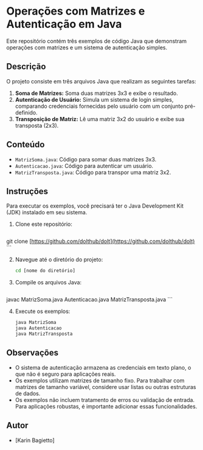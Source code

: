 # Operações com Matrizes e Autenticação em Java
 
Este repositório contém três exemplos de código Java que demonstram operações com matrizes e um sistema de autenticação simples.
 
## Descrição
 
O projeto consiste em três arquivos Java que realizam as seguintes tarefas:
 
1.  **Soma de Matrizes:** Soma duas matrizes 3x3 e exibe o resultado.
2.  **Autenticação de Usuário:** Simula um sistema de login simples, comparando credenciais fornecidas pelo usuário com um conjunto pré-definido.
3.  **Transposição de Matriz:** Lê uma matriz 3x2 do usuário e exibe sua transposta (2x3).
 
## Conteúdo
 
* `MatrizSoma.java`: Código para somar duas matrizes 3x3.
* `Autenticacao.java`: Código para autenticar um usuário.
* `MatrizTransposta.java`: Código para transpor uma matriz 3x2.
 
## Instruções
 
Para executar os exemplos, você precisará ter o Java Development Kit (JDK) instalado em seu sistema.
 
1.  Clone este repositório:
 
    ```bash
git clone [https://github.com/dolthub/dolt](https://github.com/dolthub/dolt)
    ```
 
2.  Navegue até o diretório do projeto:
 
    ```bash
    cd [nome do diretório]
    ```
 
3.  Compile os arquivos Java:
 
    ```bash
javac MatrizSoma.java Autenticacao.java MatrizTransposta.java
    ```
 
4.  Execute os exemplos:
 
    ```bash
    java MatrizSoma
    java Autenticacao
    java MatrizTransposta
    ```
 
## Observações
 
* O sistema de autenticação armazena as credenciais em texto plano, o que não é seguro para aplicações reais.
* Os exemplos utilizam matrizes de tamanho fixo. Para trabalhar com matrizes de tamanho variável, considere usar listas ou outras estruturas de dados.
* Os exemplos não incluem tratamento de erros ou validação de entrada. Para aplicações robustas, é importante adicionar essas funcionalidades.
 
## Autor
 
* [Karin Bagietto]
 
